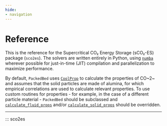 ```yaml
---
hide:
- navigation
---
```


# Reference

This is the reference for the Supercritical CO₂ Energy Storage (sCO₂-ES) package (`sco2es`). The solvers are written 
entirely in Python, using [`numba`](https://numba.readthedocs.io/en/stable/) wherever possible for just-in-time (JIT) compilation and parallelization 
to maximize performance. 

By default, `PackedBed` uses [`CoolProp`](https://github.com/coolprop/coolprop) to calculate the properties of 
CO~2~ and assumes that the solid particles are made of alumina, for which empirical correlations are used to calculate 
relevant properties. To use custom routines for properties - for example, in the case of a different particle material -
`PackedBed` should be subclassed and [`calculate_fluid_props`](#packed_bed.PackedBedModel.calculate_fluid_props) 
and/or [`calculate_solid_props`](#packed_bed.PackedBedModel.calculate_solid_props) should be overridden.

---

::: sco2es

